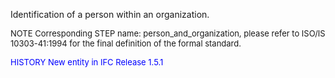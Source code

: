 Identification of a person within an organization.

> <font size="-1">
  NOTE Corresponding STEP name: person_and_organization, please refer to ISO/IS 10303-41:1994
  for the final definition of the formal standard.
</font>

> <font size="-1" color="#0000FF">
  HISTORY New entity in IFC Release 1.5.1
</font>